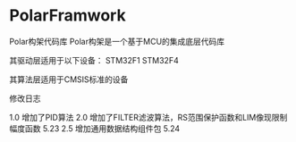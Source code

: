 # PolarFramwork

Polar构架代码库
Polar构架是一个基于MCU的集成底层代码库

其驱动层适用于以下设备：
STM32F1
STM32F4

其算法层适用于CMSIS标准的设备

修改日志

1.0 增加了PID算法 
2.0 增加了FILTER滤波算法，RS范围保护函数和LIM像现限制幅度函数        5.23
2.5 增加通用数据结构组件包                                         5.24 
